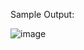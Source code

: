 Sample Output:

![image](https://github.com/user-attachments/assets/969ab845-ed18-4830-b01c-e8deaccecdc9)
